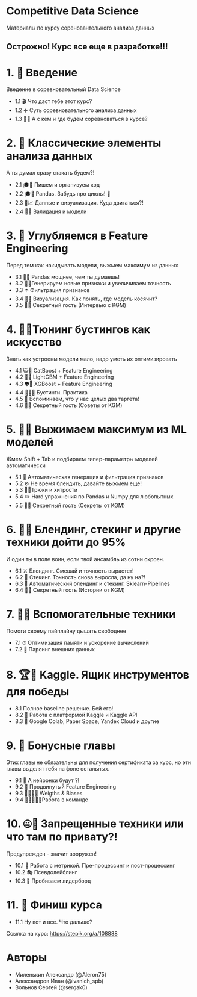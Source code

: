 # Competitive Data Science 
Материалы по курсу сореновантельного анализа данных
## Острожно! Курс все еще в разработке!!!

#  1. 🚀 Введение
Введение в соревновательный Data Science

* 1.1 🎬 Что даст тебе этот курс?
* 1.2 ✈️ Суть соревновательного анализа данных
* 1.3 🤼‍♀️ А с кем и где будем соревноваться в курсе?

#  2. 🎵 Классические элементы анализа данных
А ты думал сразу стакать будем?! 

* 2.1 🎓🐍 Пишем и организуем код
*  2.2 🎓🐼 Pandas. Забудь про циклы! 🐍
*  2.3 💾📈 Данные и визуализация. Куда двигаться?!
*  2.4 🦾🤖 Валидация и модели

#  3. 🤿 Углубляемся в Feature Engineering
Перед тем как накидывать модели, выжмем максимум из данных

*  3.1 💪🐼 Pandas мощнее, чем ты думаешь!
*  3.2 🤜🦈Генерируем новые признаки и увеличиваем точность
*  3.3 ☂️ Фильтрация признаков
*  3.4 👀🚗 Визуализация. Как понять, где модель косячит?
*  3.5 🦆🔥 Секретный гость (Интервью с KGM)

#  4. 👨‍🔧Тюнинг бустингов как искусство
Знать как устроены модели мало, надо уметь их оптимизировать 

*  4.1 😺🚀 CatBoost + Feature Engineering
*  4.2 🦄🎳 LightGBM + Feature Engineering
*  4.3 👽🔱 XGBoost + Feature Engineering
*  4.4 🌳🌲🌴 Бустинги. Практика
*  4.5 🎯 Вспоминаем, что у нас целых два таргета!
*  4.6 🦆🔥 Секретный гость (Советы от KGM)

#  5. 🍋💦 Выжимаем максимум из ML моделей
Жмем Shift + Tab и подбираем гипер-параметры моделей автоматически
  
*  5.1 🎣 Автоматическая генерация и фильтрация признаков
*  5.2 ⚙️ Не время блендить, давайте выжмем еще!
*  5.3 🤹‍♂️Трюки и хитрости
*  5.4 ✏️ Hard упражнения по Pandas и Numpy для любопытных
*  5.5 🦆🔥 Секретный гость (Секреты от KGM)

#  6. 🧞‍♂️ Блендинг, cтекинг и другие техники дойти до 95%
И один ты в поле воин, если твой ансамбль из сотни скроен. 
  
*  6.1 ⚔️ Блендинг. Смешай и точность вырастет!
*  6.2 💎 Стекинг. Точность снова выросла, да ну на?!
*  6.3 🦏 Автоматический блендинг и стекинг. Sklearn-Pipelines
*  6.4 🦆🔥 Секретный гость (Истории от KGM)

#  7. 🙋‍♀️ Вспомогательные техники
Помоги своему пайплайну дышать свободнее 

*  7.1 ⏱ Оптимизация памяти и ускорение вычислений
*  7.2 🧹 Парсинг внешних данных

# 8. 🏆🥳 Kaggle. Ящик инструментов для победы

*  8.1 Полное baseline решение. Бей его!
*  8.2 🚢 Работа с платформой Kaggle и Kaggle API
*  8.3 🌈 Google Colab, Paper Space, Yandex Cloud и другие

#  9. 🎁 Бонусные главы
Этих главы не обязательны для получения сертификата за курс, но эти главы выделят тебя на фоне остальных. 
  
*  9.1 🧠 А нейронки будут ?!
*  9.2 🚚 Продвинутый Feature Engineering
*  9.3 🏋️‍♂️🏌️‍♂️ Weigths & Biases
*  9.4 👩‍🎤👨‍🎤💡Работа в команде

#  10. 🤐🎃 Запрещенные техники или что там по привату?!
Предупрежден - значит вооружен!  

*  10.1 🎲 Работа с метрикой. Пре-процессинг и пост-процессинг  
*  10.2 🎭 Псевдолейблинг
*  10.3 🏹 Пробиваем лидерборд

#  11. 🏁 Финиш курса
*  11.1 Ну вот и все. Что дальше?

Ссылка на курс: https://stepik.org/a/108888


#  Авторы
* Миленькин Александр (@Aleron75)
* Александров Иван (@ivanich_spb)
* Вольнов Сергей (@sergak0)
